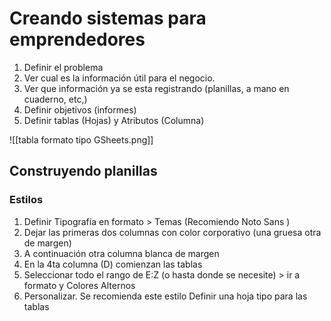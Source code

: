 
# Creando sistemas para emprendedores


1. Definir el problema
2. Ver cual es la información útil para el negocio. 
3. Ver que información ya se esta registrando (planillas, a mano en cuaderno, etc,)
4. Definir objetivos (informes)
5. Definir tablas (Hojas) y Atributos (Columna)

![[tabla formato tipo GSheets.png]]


## Construyendo planillas

### Estilos
1. Definir Tipografía en formato > Temas (Recomiendo Noto Sans )
2. Dejar las primeras dos columnas con color corporativo (una gruesa otra de margen)
3. A continuación otra columna blanca de margen
4. En la 4ta columna (D) comienzan las tablas
5. Seleccionar todo el rango de E:Z (o hasta donde se necesite) > ir a formato y Colores Alternos
6. Personalizar. Se recomienda este estilo
	   Definir una hoja tipo para las tablas 










